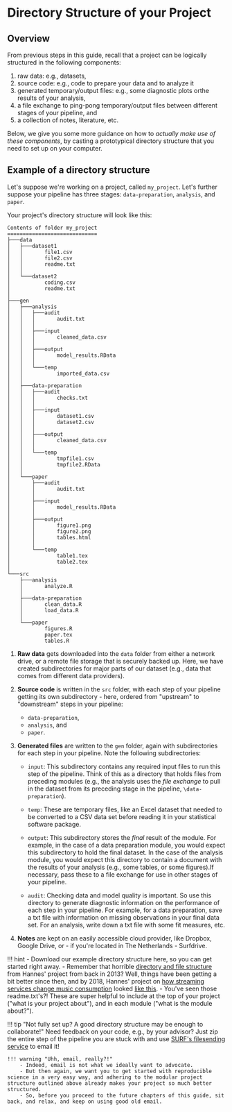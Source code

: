 # Directory Structure of your Project

## Overview

From previous steps in this guide, recall that a project can be logically structured in
the following components:

1. raw data: e.g., datasets,
2. source code: e.g., code to prepare your data and to analyze it
3. generated temporary/output files: e.g., some diagnostic plots orthe results of your analysis,
4. a file exchange to ping-pong temporary/output files between different stages of your pipeline, and
5. a collection of notes, literature, etc.

Below, we give you some more guidance on how to *actually make use of these components*,
by casting a prototypical directory structure that you need to set up on your computer.

<!---!!! hint
		Remember that next to the components (i.e., the most basic building blocks of the projects),
		your project has a **pipeline** which defines the different tasks to accomplish (e.g.,
		such as preparing and analyzing the data, writing the paper, etc.).
--->

## Example of a directory structure

Let's suppose we're working on a project, called `my_project`. Let's
further suppose your pipeline has three stages: `data-preparation`, `analysis`,
and `paper`.

Your project's directory structure will look like this:

```
Contents of folder my_project
=============================
├───data
│   ├───dataset1
│   │       file1.csv
│   │       file2.csv
│   │       readme.txt
│   │       
│   └───dataset2
│           coding.csv
│           readme.txt
│           
├───gen
│   ├───analysis
│   │   ├───audit
│   │   │       audit.txt
│   │   │       
│   │   ├───input
│   │   │       cleaned_data.csv
│   │   │       
│   │   ├───output
│   │   │       model_results.RData
│   │   │       
│   │   └───temp
│   │           imported_data.csv
│   │           
│   ├───data-preparation
│   │   ├───audit
│   │   │       checks.txt
│   │   │       
│   │   ├───input
│   │   │       dataset1.csv
│   │   │       dataset2.csv
│   │   │       
│   │   ├───output
│   │   │       cleaned_data.csv
│   │   │       
│   │   └───temp
│   │           tmpfile1.csv
│   │           tmpfile2.RData
│   │           
│   └───paper
│       ├───audit
│       │       audit.txt
│       │       
│       ├───input
│       │       model_results.RData
│       │       
│       ├───output
│       │       figure1.png
│       │       figure2.png
│       │       tables.html
│       │       
│       └───temp
│               table1.tex
│               table2.tex
│               
└───src
    ├───analysis
    │       analyze.R
    │       
    ├───data-preparation
    │       clean_data.R
    │       load_data.R
    │       
    └───paper
            figures.R
            paper.tex
            tables.R

```

1. **Raw data** gets downloaded into the `data` folder from either
a network drive, or a remote file storage that is securely backed up.
Here, we have created subdirectories for major parts of our dataset (e.g.,
data that comes from different data providers).
2. **Source code** is written in the `src` folder, with each step of
your pipeline getting its own subdirectory - here, ordered from "upstream"
to "downstream" steps in your pipeline:
 	- `data-preparation`,
	- `analysis`, and
  	- `paper`.

3. **Generated files** are written to the `gen` folder, again with subdirectories
for each step in your pipeline. Note the following subdirectories:

	- `input`: This subdirectory contains any required input files to run this
	step of the pipeline. Think of this as a directory that holds files from
	preceding modules (e.g., the analysis uses the *file exchange* to pull in the
	dataset from its preceding stage in the pipeline, `\data-preparation`).

	- `temp`: These are temporary files, like an Excel dataset that
	needed to be converted to a CSV data set before reading it in
	your statistical software package.

	- `output`: This subdirectory stores the *final* result of the module.
	For example, in the case of a data preparation module, you would expect this
	subdirectory to hold the final dataset. In the case of the analysis module,
	you would expect this directory to contain a document with the results of
	your analysis (e.g., some tables, or some figures).If necessary,
	pass these to a file exchange	for use in other stages of your pipeline.

	- `audit`: Checking data and model quality is important. So use this
	directory to generate diagnostic information on the performance of each
	step in your pipeline. For example, for a data preparation, save a txt
	file with information on missing observations in your final data set.
	For an analysis, write down a txt file with some fit measures, etc.

4. **Notes** are kept on an easily accessible cloud provider, like
Dropbox, Google Drive, or - if you're located in The Netherlands - Surfdrive.

<!--
!!! summary
	Each submodule contains five subdirectories:

	- `\code` for the code
	- `\temp` for any temp files that are generated on the fly
	- `\input` for any input files required to run your code (e.g., datasets)
	- `\output` for the final "output" of your module (e.g., dataset, analysis report)
	- `\audit` for some auditing files such as plots or text files, which will you allow to check whether the module was executed well.

-->

!!! hint
	- Download our example directory structure here, so you can get started right away.
	- Remember that horrible [directory and file structure](structure_phd_2013.html) from Hannes' project from back in 2013? Well, things have been getting a bit better since then, and by 2018, Hannes' project on [how streaming services change music consumption](https://pubsonline.informs.org/doi/pdf/10.1287/mksc.2017.1051) looked [like this](structure_spotify_2018.html#spotify).
	- You've seen those readme.txt's?! These are super helpful to include at the top of your project ("what is your project about"), and in each module ("what is the module about?").


!!! tip "Not fully set up? A good directory structure may be enough to collaborate!"
	Need feedback on your code, e.g., by your advisor? Just zip the entire step of the pipeline you are stuck with and use [SURF's filesending service](https://filesender.surf.nl/) to email it!

	!!! warning "Uhh, email, really?!"
		- Indeed, email is not what we ideally want to advocate.
		- But then again, we want you to get started with reproducible science in a very easy way, and adhering to the modular project structure outlined above already makes your project so much better structured.
		- So, before you proceed to the future chapters of this guide, sit back, and relax, and keep on using good old email.
